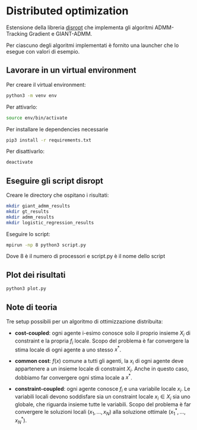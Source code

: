 # Distributed optimization
Estensione della libreria [disropt](https://github.com/OPT4SMART/disropt.git) 
che implementa gli algoritmi ADMM-Tracking Gradient e GIANT-ADMM.

Per ciascuno degli algoritmi implementati è fornito una launcher che lo esegue
con valori di esempio.

## Lavorare in un virtual environment
Per creare il virtual environment:
```bash
python3 -m venv env
```
Per attivarlo: 
```bash
source env/bin/activate
```
Per installare le dependencies necessarie
```bash
pip3 install -r requirements.txt
```
Per disattivarlo:
```bash
deactivate
```

## Eseguire gli script disropt
Creare le directory che ospitano i risultati:
```bash
mkdir giant_admm_results
mkdir gt_results
mkdir admm_results
mkdir logistic_regression_results
```
Eseguire lo script:
```bash
mpirun -np 8 python3 script.py
```
Dove 8 è il numero di processori e script.py è il nome dello script

## Plot dei risultati
```bash
python3 plot.py
```

## Note di teoria
Tre setup possibili per un algoritmo di ottimizzazione distribuita:

- **cost-coupled**: ogni agente i-esimo conosce solo il proprio insieme $X_i$ di constraint e la propria $f_i$ locale. Scopo del problema è far convergere la stima locale di ogni agente a uno stesso $x^*$.

- **common cost**: $f(x)$ comune a tutti gli agenti, la $x_i$ di ogni agente deve appartenere a un insieme locale di constraint $X_i$. Anche in questo caso, dobbiamo far convergere ogni stima locale a $x^*$.

- **constraint-coupled**: ogni agente conosce $f_i$ e una variabile locale $x_i$. Le variabili locali devono soddisfare sia un constraint locale $x_i \in X_i$ sia uno globale, che riguarda insieme tutte le variabili. Scopo del problema è far convergere le soluzioni locali $(x_1, ..., x_N)$ alla soluzione ottimale  $(x_1^*, ..., x_N^*)$.